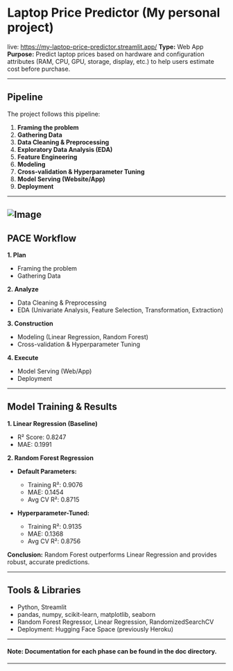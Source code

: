 # Laptop Price Predictor (My personal project)
live: https://my-laptop-price-predictor.streamlit.app/
**Type:** Web App  
**Purpose:** Predict laptop prices based on hardware and configuration attributes (RAM, CPU, GPU, storage, display, etc.) to help users estimate cost before purchase.

---

## Pipeline

The project follows this pipeline:

1. **Framing the problem**  
2. **Gathering Data**  
3. **Data Cleaning & Preprocessing**  
4. **Exploratory Data Analysis (EDA)**  
5. **Feature Engineering**  
6. **Modeling**  
7. **Cross-validation & Hyperparameter Tuning**  
8. **Model Serving (Website/App)**  
9. **Deployment**  

---
![Image](https://github.com/user-attachments/assets/4d467f4f-7a6a-4966-aa83-d08e56cdffd9)
---
## PACE Workflow

**1. Plan**  
- Framing the problem  
- Gathering Data  

**2. Analyze**  
- Data Cleaning & Preprocessing  
- EDA (Univariate Analysis, Feature Selection, Transformation, Extraction)  

**3. Construction**  
- Modeling (Linear Regression, Random Forest)  
- Cross-validation & Hyperparameter Tuning  

**4. Execute**  
- Model Serving (Web/App)  
- Deployment  
---

## Model Training & Results

**1. Linear Regression (Baseline)**  
- R² Score: 0.8247  
- MAE: 0.1991

**2. Random Forest Regression**  
- **Default Parameters:**  
  - Training R²: 0.9076  
  - MAE: 0.1454  
  - Avg CV R²: 0.8715  

- **Hyperparameter-Tuned:**  
  - Training R²: 0.9135  
  - MAE: 0.1368  
  - Avg CV R²: 0.8756  

**Conclusion:** Random Forest outperforms Linear Regression and provides robust, accurate predictions.

---

## Tools & Libraries

- Python, Streamlit  
- pandas, numpy, scikit-learn, matplotlib, seaborn  
- Random Forest Regressor, Linear Regression, RandomizedSearchCV 
- Deployment: Hugging Face Space (previously Heroku)

---

#### Note: Documentation for each phase can be found in the **doc** directory. 
---
